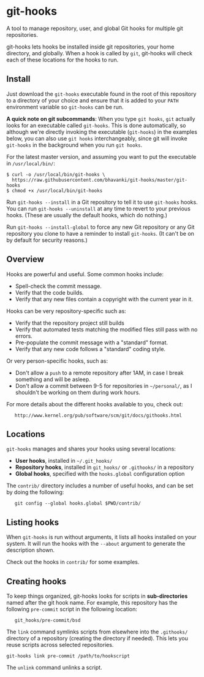 # git-hooks

A tool to manage repository, user, and global Git hooks for multiple git repositories.

git-hooks lets hooks be installed inside git repositories, your home directory, and globally.
When a hook is called by `git`, git-hooks will check each of these locations for the hooks to run.


## Install

Just download the `git-hooks` executable found in the root of this repository to a directory of your
choice and ensure that it is added to your `PATH` environment variable so `git-hooks` can be run.

**A quick note on git subcommands**: When you type `git hooks`, `git` actually looks for an
executable called `git-hooks`. This is done automatically, so although we're directly invoking
the executable (`git-hooks`) in the examples below, you can also use `git hooks` interchangeably,
since git will invoke `git-hooks` in the background when you run `git hooks`.

For the latest master version, and assuming you want to put the executable in `/usr/local/bin/`:
```
$ curl -o /usr/local/bin/git-hooks \
  https://raw.githubusercontent.com/bhavanki/git-hooks/master/git-hooks
$ chmod +x /usr/local/bin/git-hooks
```

Run `git-hooks --install` in a Git repository to tell it to use `git-hooks` hooks.  You can run
`git-hooks --uninstall` at any time to revert to your previous hooks. (These are usually the
default hooks, which do nothing.)

Run `git-hooks --install-global` to force any new Git repository or any Git repository you clone
to have a reminder to install `git-hooks`. (It can't be on by default for security reasons.)


## Overview

Hooks are powerful and useful.  Some common hooks include:

- Spell-check the commit message.
- Verify that the code builds.
- Verify that any new files contain a copyright with the current year in it.

Hooks can be very repository-specific such as:

- Verify that the repository project still builds
- Verify that automated tests matching the modified files still pass with no errors.
- Pre-populate the commit message with a "standard" format.
- Verify that any new code follows a "standard" coding style.

Or very person-specific hooks, such as:

- Don't allow a `push` to a remote repository after 1AM, in case I break something
  and will be asleep.
- Don't allow a commit between 9-5 for repositories in `~/personal/`, as I shouldn't be
  working on them during work hours.

For more details about the different hooks available to you, check out:

	   http://www.kernel.org/pub/software/scm/git/docs/githooks.html


## Locations

`git-hooks` manages and shares your hooks using several locations:

 - **User hooks**, installed in `~/.git_hooks/`
 - **Repository hooks**, installed in `git_hooks/` or `.githooks/` in a repository
 - **Global hooks**, specified with the `hooks.global` configuration option

The `contrib/` directory includes a number of useful hooks, and can be set by doing the following:

	   git config --global hooks.global $PWD/contrib/


## Listing hooks

When `git-hooks` is run without arguments, it lists all hooks installed on your system. It will
run the hooks with the `--about` argument to generate the description shown.

Check out the hooks in `contrib/` for some examples.


## Creating hooks

To keep things organized, git-hooks looks for scripts in **sub-directories** named after the git hook name. For example, this repository has the following `pre-commit` script in the following location:

	   git_hooks/pre-commit/bsd

The `link` command symlinks scripts from elsewhere into the `.githooks/` directory of a
repository (creating the directory if needed). This lets you reuse scripts across selected
repositories.

    git-hooks link pre-commit /path/to/hookscript

The `unlink` command unlinks a script.
